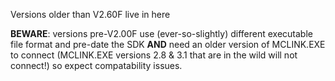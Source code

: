 
Versions older than V2.60F live in here

**BEWARE**: versions pre-V2.00F use (ever-so-slightly) different executable file format and pre-date the SDK __AND__ need an older version of MCLINK.EXE to connect (MCLINK.EXE versions 2.8 & 3.1 that are in the wild will not connect!) so expect compatability issues.
